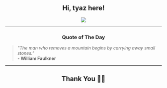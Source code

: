 <h2 align="center"> Hi, tyaz here!</h2>

<p align="center">
<a href="https://github.com/tyazx" alt="github streak"><img src="https://dvst-streak.herokuapp.com/?user=tyazx&theme=tokyonight&fire=DD472C"></a>
</p>

<hr>
<h3 align="center">Quote of The Day</h3>
<p align="center">
<blockquote>
<i>"The man who removes a mountain begins by carrying away small stones."</i>
<br>
<b>- William Faulkner</b>
</blockquote>
</p>


<hr>
<h2 align="center">Thank You 🙏🏼</h2>
